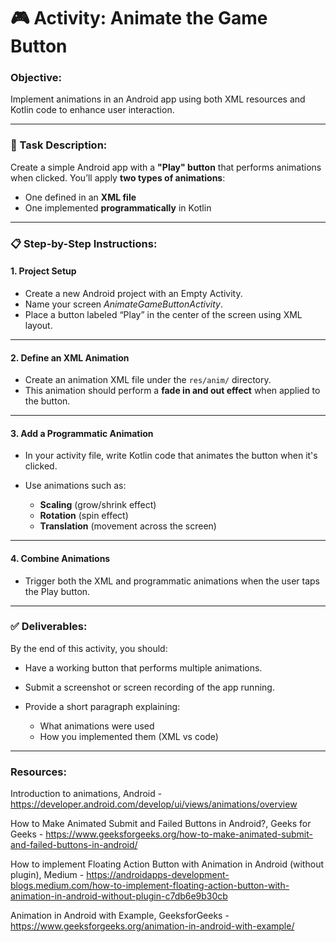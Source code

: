 # 🎮 **Activity: Animate the Game Button**

### **Objective:**

Implement animations in an Android app using both XML resources and Kotlin code to enhance user interaction.

---

### **🧠 Task Description:**

Create a simple Android app with a **"Play" button** that performs animations when clicked. You’ll apply **two types of animations**:

* One defined in an **XML file**
* One implemented **programmatically** in Kotlin

---

### **📋 Step-by-Step Instructions:**

#### **1. Project Setup**

* Create a new Android project with an Empty Activity.
* Name your screen *AnimateGameButtonActivity*.
* Place a button labeled “Play” in the center of the screen using XML layout.

---

#### **2. Define an XML Animation**

* Create an animation XML file under the `res/anim/` directory.
* This animation should perform a **fade in and out effect** when applied to the button.

---

#### **3. Add a Programmatic Animation**

* In your activity file, write Kotlin code that animates the button when it's clicked.
* Use animations such as:

  * **Scaling** (grow/shrink effect)
  * **Rotation** (spin effect)
  * **Translation** (movement across the screen)

---

#### **4. Combine Animations**

* Trigger both the XML and programmatic animations when the user taps the Play button.

---

### **✅ Deliverables:**

By the end of this activity, you should:

* Have a working button that performs multiple animations.
* Submit a screenshot or screen recording of the app running.
* Provide a short paragraph explaining:

  * What animations were used
  * How you implemented them (XML vs code)

---

### Resources:

Introduction to animations, Android - https://developer.android.com/develop/ui/views/animations/overview

How to Make Animated Submit and Failed Buttons in Android?, Geeks for Geeks - https://www.geeksforgeeks.org/how-to-make-animated-submit-and-failed-buttons-in-android/

How to implement Floating Action Button with Animation in Android (without plugin), Medium - https://androidapps-development-blogs.medium.com/how-to-implement-floating-action-button-with-animation-in-android-without-plugin-c7db6e9b30cb

Animation in Android with Example, GeeksforGeeks - https://www.geeksforgeeks.org/animation-in-android-with-example/

